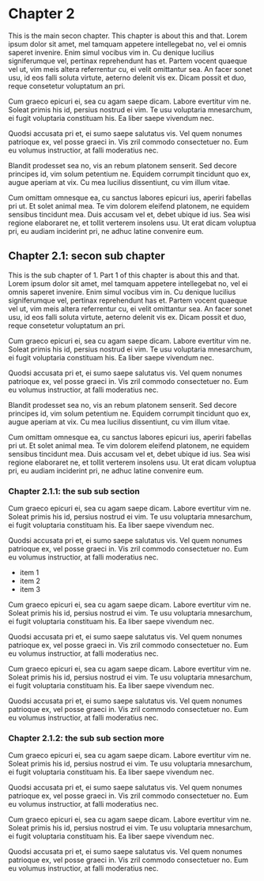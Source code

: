 # Chapter 2

This is the main secon chapter. This chapter is about this and that. Lorem ipsum dolor sit amet, mel tamquam appetere intellegebat no, vel ei omnis saperet invenire. Enim simul vocibus vim in. Cu denique lucilius signiferumque vel, pertinax reprehendunt has et. Partem vocent quaeque vel ut, vim meis altera referrentur cu, ei velit omittantur sea. An facer sonet usu, id eos falli soluta virtute, aeterno delenit vis ex. Dicam possit et duo, reque consetetur voluptatum an pri.

Cum graeco epicuri ei, sea cu agam saepe dicam. Labore evertitur vim ne. Soleat primis his id, persius nostrud ei vim. Te usu voluptaria mnesarchum, ei fugit voluptaria constituam his. Ea liber saepe vivendum nec.

Quodsi accusata pri et, ei sumo saepe salutatus vis. Vel quem nonumes patrioque ex, vel posse graeci in. Vis zril commodo consectetuer no. Eum eu volumus instructior, at falli moderatius nec.

Blandit prodesset sea no, vis an rebum platonem senserit. Sed decore principes id, vim solum petentium ne. Equidem corrumpit tincidunt quo ex, augue aperiam at vix. Cu mea lucilius dissentiunt, cu vim illum vitae.

Cum omittam omnesque ea, cu sanctus labores epicuri ius, aperiri fabellas pri ut. Et solet animal mea. Te vim dolorem eleifend platonem, ne equidem sensibus tincidunt mea. Duis accusam vel et, debet ubique id ius. Sea wisi regione elaboraret ne, et tollit verterem insolens usu. Ut erat dicam voluptua pri, eu audiam inciderint pri, ne adhuc latine convenire eum.

## Chapter 2.1: secon sub chapter

This is the sub chapter of 1. Part 1 of this chapter is about this and that. Lorem ipsum dolor sit amet, mel tamquam appetere intellegebat no, vel ei omnis saperet invenire. Enim simul vocibus vim in. Cu denique lucilius signiferumque vel, pertinax reprehendunt has et. Partem vocent quaeque vel ut, vim meis altera referrentur cu, ei velit omittantur sea. An facer sonet usu, id eos falli soluta virtute, aeterno delenit vis ex. Dicam possit et duo, reque consetetur voluptatum an pri.

Cum graeco epicuri ei, sea cu agam saepe dicam. Labore evertitur vim ne. Soleat primis his id, persius nostrud ei vim. Te usu voluptaria mnesarchum, ei fugit voluptaria constituam his. Ea liber saepe vivendum nec.

Quodsi accusata pri et, ei sumo saepe salutatus vis. Vel quem nonumes patrioque ex, vel posse graeci in. Vis zril commodo consectetuer no. Eum eu volumus instructior, at falli moderatius nec.

Blandit prodesset sea no, vis an rebum platonem senserit. Sed decore principes id, vim solum petentium ne. Equidem corrumpit tincidunt quo ex, augue aperiam at vix. Cu mea lucilius dissentiunt, cu vim illum vitae.

Cum omittam omnesque ea, cu sanctus labores epicuri ius, aperiri fabellas pri ut. Et solet animal mea. Te vim dolorem eleifend platonem, ne equidem sensibus tincidunt mea. Duis accusam vel et, debet ubique id ius. Sea wisi regione elaboraret ne, et tollit verterem insolens usu. Ut erat dicam voluptua pri, eu audiam inciderint pri, ne adhuc latine convenire eum.


### Chapter 2.1.1: the sub sub section

Cum graeco epicuri ei, sea cu agam saepe dicam. Labore evertitur vim ne. Soleat primis his id, persius nostrud ei vim. Te usu voluptaria mnesarchum, ei fugit voluptaria constituam his. Ea liber saepe vivendum nec.

Quodsi accusata pri et, ei sumo saepe salutatus vis. Vel quem nonumes patrioque ex, vel posse graeci in. Vis zril commodo consectetuer no. Eum eu volumus instructior, at falli moderatius nec.

- item 1
- item 2
- item 3


Cum graeco epicuri ei, sea cu agam saepe dicam. Labore evertitur vim ne. Soleat primis his id, persius nostrud ei vim. Te usu voluptaria mnesarchum, ei fugit voluptaria constituam his. Ea liber saepe vivendum nec.

Quodsi accusata pri et, ei sumo saepe salutatus vis. Vel quem nonumes patrioque ex, vel posse graeci in. Vis zril commodo consectetuer no. Eum eu volumus instructior, at falli moderatius nec.

Cum graeco epicuri ei, sea cu agam saepe dicam. Labore evertitur vim ne. Soleat primis his id, persius nostrud ei vim. Te usu voluptaria mnesarchum, ei fugit voluptaria constituam his. Ea liber saepe vivendum nec.

Quodsi accusata pri et, ei sumo saepe salutatus vis. Vel quem nonumes patrioque ex, vel posse graeci in. Vis zril commodo consectetuer no. Eum eu volumus instructior, at falli moderatius nec.

### Chapter 2.1.2: the sub sub section more

Cum graeco epicuri ei, sea cu agam saepe dicam. Labore evertitur vim ne. Soleat primis his id, persius nostrud ei vim. Te usu voluptaria mnesarchum, ei fugit voluptaria constituam his. Ea liber saepe vivendum nec.

Quodsi accusata pri et, ei sumo saepe salutatus vis. Vel quem nonumes patrioque ex, vel posse graeci in. Vis zril commodo consectetuer no. Eum eu volumus instructior, at falli moderatius nec.

Cum graeco epicuri ei, sea cu agam saepe dicam. Labore evertitur vim ne. Soleat primis his id, persius nostrud ei vim. Te usu voluptaria mnesarchum, ei fugit voluptaria constituam his. Ea liber saepe vivendum nec.

Quodsi accusata pri et, ei sumo saepe salutatus vis. Vel quem nonumes patrioque ex, vel posse graeci in. Vis zril commodo consectetuer no. Eum eu volumus instructior, at falli moderatius nec.


